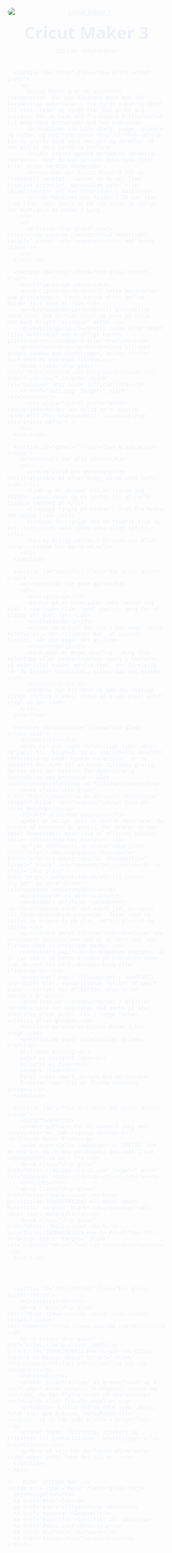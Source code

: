 <html lang="da">
<head>
  <meta charset="utf-8" />
  <meta name="viewport" content="width=device-width, initial-scale=1" />
  <title>Vinylskærer i DDlab — Liquid Glass</title>
  <style>
    /* ===== CSS RESET (lightweight) ===== */
    *,*::before,*::after{box-sizing:border-box}
    html{line-height:1.5;-webkit-text-size-adjust:100%;scroll-behavior:smooth}
    body{margin:0;font-family:ui-sans-serif,system-ui,-apple-system,Segoe UI,Roboto,Inter,Arial,"Apple Color Emoji","Segoe UI Emoji";}
    img{max-width:100%;display:block;height:auto}
    a{color:inherit}

    /* ===== THEME ===== */
    :root{
      --bg-1:#0f172a;      /* slate-900 */
      --bg-2:#111827;      /* gray-900 */
      --accent:#60a5fa;    /* blue-400 */
      --accent-2:#a78bfa;  /* violet-400 */
      --ring: 0 0 0 3px color-mix(in oklab, var(--accent) 40%, transparent);
      --max-w: 1200px;
      --sidebar-w: 240px;
      --gap: 20px;
      --radius: 16px;
      --shadow: 0 10px 30px rgba(0,0,0,.25);
    }

    /* ===== BACKDROP / LIQUID GLASS UTILS ===== */
    .glass{
      background:
        linear-gradient(135deg, color-mix(in oklab, #fff 18%, transparent), color-mix(in oklab, #fff 6%, transparent));
      border:1px solid color-mix(in oklab, #fff 35%, transparent);
      backdrop-filter:blur(14px) saturate(140%);
      -webkit-backdrop-filter:blur(14px) saturate(140%);
      border-radius:var(--radius);
      box-shadow:var(--shadow);
    }
    .chip{display:inline-block;padding:.25rem .6rem;border-radius:999px;border:1px solid color-mix(in oklab,#fff 25%,transparent);}

    /* ===== BACKGROUND (animated blobs, reduced for motion-sensitive users) ===== */
    body::before,
    body::after{
      content:"";position:fixed;inset:-20%;z-index:-2;filter:blur(70px);opacity:.6;pointer-events:none;
      background:
        radial-gradient(600px 420px at 15% 20%, color-mix(in oklab,var(--accent) 60%, transparent) 0%, transparent 60%),
        radial-gradient(520px 380px at 85% 25%, color-mix(in oklab,var(--accent-2) 65%, transparent) 0%, transparent 60%),
        radial-gradient(700px 520px at 50% 90%, color-mix(in oklab,#34d399 55%, transparent) 0%, transparent 60%);
      animation:float 26s ease-in-out infinite alternate;
    }
    @keyframes float{to{transform:translate3d(2%, -1%, 0) scale(1.02)}}
    @media (prefers-reduced-motion: reduce){body::before,body::after{animation:none}}

    /* Subtle dark canvas to increase contrast with glass */
    body{color:#eef1f7;background:radial-gradient(1200px 900px at 50% 0%, #0b1020 0%, var(--bg-2) 55%) fixed;
      background-color:var(--bg-2);
    }

    /* ===== LAYOUT ===== */
    .layout{max-width:min(var(--max-w), calc(100vw - (var(--sidebar-w) + var(--gap) + 32px)));margin:0 auto; padding:24px 24px 80px; padding-right:calc(var(--sidebar-w) + var(--gap));}
    main{min-width:0}

    /* Sticky/Fixed sidebar */
    aside{position:fixed;right:16px;top:14vh;width:var(--sidebar-w);z-index:50}
    .toc{padding:12px}
    .toc h3{margin:6px 10px 10px;font-size:14px;letter-spacing:.02em;opacity:.9}
    .toc a{display:block;margin:6px;padding:9px 10px;border-radius:12px;text-decoration:none;color:#e6e9f2;outline:none;transition:.25s ease}
    .toc a:hover{background:color-mix(in oklab,#fff 9%, transparent);box-shadow:0 0 0 1px color-mix(in oklab,#fff 14%, transparent), 0 6px 18px rgba(0,0,0,.25)}
    .toc a:focus-visible{box-shadow:var(--ring)}
    .toc a.active{background:color-mix(in oklab,#fff 16%, transparent)}

    /* Hero */
    header.hero{margin-bottom:18px}
    header.hero img{border-radius:18px;border:1px solid color-mix(in oklab,#fff 25%, transparent);box-shadow:var(--shadow)}
    header.hero h1{font-size:clamp(28px, 4vw, 44px);line-height:1.1;margin:14px 4px 6px}
    header.hero p{opacity:.9;margin:0 4px 10px}

    /* Section cards */
    section.box{padding:18px 18px 16px;margin:20px 0;}
    section.box h2{margin:0 0 8px;font-size:clamp(18px,2.2vw,26px)}
    section.box p, section.box li, section.box dd{color:#e9edf7;opacity:.95}
    section.box a{color:#dbeafe}
    section.box a:hover{text-decoration:underline}

    /* Color accents via top border glow */
    .accent-green{box-shadow:inset 0 1px 0 0 #34d39944, 0 10px 30px rgba(0,0,0,.25)}
    .accent-blue{box-shadow:inset 0 1px 0 0 #60a5fa44, 0 10px 30px rgba(0,0,0,.25)}
    .accent-orange{box-shadow:inset 0 1px 0 0 #f59e0b44, 0 10px 30px rgba(0,0,0,.25)}
    .accent-purple{box-shadow:inset 0 1px 0 0 #c084fc44, 0 10px 30px rgba(0,0,0,.25)}
    .accent-teal{box-shadow:inset 0 1px 0 0 #2dd4bf44, 0 10px 30px rgba(0,0,0,.25)}
    .accent-indigo{box-shadow:inset 0 1px 0 0 #818cf844, 0 10px 30px rgba(0,0,0,.25)}

    /* Lists & description list */
    ul{padding-left:1.2rem}
    dt{font-weight:700;margin-top:.5rem}
    dd{margin:0 0 .6rem 0}

    /* Responsive */
    @media (max-width: 980px){
      .layout{max-width:100%;padding-right:24px}
      aside{position:static;width:auto;margin:0 24px 16px}
      .toc{border-radius:16px}
    }

    /* Fallback if no backdrop-filter support */
    @supports not ((backdrop-filter: blur(1px)) or (-webkit-backdrop-filter: blur(1px))){
      .glass{background:rgba(20,24,38,.88)}
    }
  </style>
</head>
<body>
  <div id="top"></div>

  <div class="layout">
    <main>
      <header class="hero">
        <a href="cricut-maker-3.jpeg" target="_blank" rel="noopener">
          <img src="cricut-maker-3.jpeg" alt="Cricut Maker 3" />
        </a>
        <h1>Cricut Maker 3</h1>
        <p class="chip glass">DD Lab · Vinylskærer</p>
      </header>

      <section id="intro" class="box glass accent-green">
        <p>
          Cricut Maker 3 er en avanceret skæremaskine, der kan håndtere mere end 300 forskellige materialer – fra tyndt papir og vinyl til stof, læder og tyndt træ. Den giver dig mulighed for at lave alt fra simple klistermærker til komplekse prototyper med høj præcision.
          <br>Maskinen kan både skære, præge, gravere og ridse, og med funktionen <b>print‑then‑cut</b> kan du printe dine egne designs og derefter få dem skåret ud i perfekte konturer.
          <br>Alt styres gennem softwaren <b>Design Space</b>, hvor du kan uploade dine egne filer eller bruge færdige skabeloner.
          <br><br>Det gør Cricut Maker 3 til et fleksibelt værktøj – uanset om du vil lave kreative projekter, personlige gaver eller eksperimentere med nye materialer i værkstedet.
          <br><br>Maskinen kan findes i DD Lab (kan ikke lånes ud). Spørg en DD Lab ansat om hjælp, for hurtigere at komme i gang.
        </p>
        <p>
          <a class="chip glass" href=" https://www.youtube.com/watch?v=S_hH581tj6M" target="_blank" rel="noopener">Start med denne video</a>
        </p>
      </section>

      <section id="mats" class="box glass accent-blue">
        <h2>Tilgængelige måtter</h2>
        <p><b>LightGrip</b><br>til lette materialer som printerpapir, tyndt karton eller vellum. Holder fast uden at rive.</p>
        <p><b>StandardGrip</b><br>til almindelige materialer som karton, vinyl og jern‑på‑folie. Den mest brugte “allround” måtte.</p>
        <p><b>StrongGrip</b><br>til tunge eller meget stive materialer som kraftigt karton, glitterkarton, chipboard eller træfinér.</p>
        <p><b>FabricGrip</b><br>specielt til stof. Bruges sammen med stofklinger, holder stoffet fast uden at ødelægge fibrene.</p>
        <p><a class="chip glass" href="https://cricut.com/blog/which-cricut-mat-should-you-use/" target="_blank" rel="noopener">Mat Guide (officiel)</a></p>
        <a href="mats.png" target="_blank" rel="noopener">
          <img class="glass" style="border-radius:14px;border:1px solid color-mix(in oklab,#fff 25%, transparent)" src="mats.png" alt="Cricut måtter" />
        </a>
      </section>

      <section id="general" class="box glass accent-orange">
        <h2>Generelt for alle måtter</h2>
        <ul>
          <li>Læg altid det gennemsigtige beskyttelsesark på efter brug, så de ikke samler støv.</li>
          <li>Brug en skraber til at fjerne små stykker papir/vinyl og en spatel til at løfte tingene nænsomt af.</li>
          <li>Undgå fingre på klæben – fedt fra huden ødelægger limen.</li>
          <li>Rens forsigtigt med en fnugfri klud og evt. lidt mildt vand (ikke sæbe eller sprit).</li>
          <li>Læg aldrig måtten i direkte sol eller varme – klæben kan tørre ud.</li>
        </ul>
      </section>

      <section id="specific" class="box glass accent-purple">
        <h2>Specifikt for hver måtte</h2>
        <dl>
          <dt>LightGrip</dt>
          <dd>Pas på at materialer ikke løsner sig midt i skæringen (især tyndt papir). Sørg for at glatte det godt fast.</dd>
          <dt>StandardGrip</dt>
          <dd>Kan være lidt for stærk til meget tynde materialer – her risikerer man, at papiret flosser, når man tager det af.</dd>
          <dt>StrongGrip</dt>
          <dd>Klæben er meget kraftig – brug ofte malertape eller maskeringstape rundt i kanterne, så materialet sidder ekstra fast. Vær forsigtig, når du fjerner materialet, ellers kan det knække.</dd>
          <dt>FabricGrip</dt>
          <dd>Brug kun til stof og med den rigtige klinge (rotary blade). Undgå at bruge papir eller vinyl på den.</dd>
        </dl>
      </section>

      <section id="materiale" class="box glass accent-teal">
        <h2>Materiale</h2>
        <p>Vi har som regel forskellige typer akryl og papir til rådighed. Da vi udelukkende anvender officielle og bedst egnede materialer, er de desværre for dyre til at kunne tilbydes gratis. Derfor skal der betales for materialer i forbindelse med projekter – både undervisningsrelaterede og fritidsprojekter.</p>
        <p><a class="chip glass" href="https://auwebshop.au.dk/udstyr/materialer" target="_blank" rel="noopener">Betal inde på vores Webshop</a></p>
        <h3>Self anskaffet materiale</h3>
        <p>Det er muligt selv at skaffe materiale, da brugen af maskinen er gratis. Det kræver at man køber kompatibelt materiale af officiel udbyder (eller tilsvarende høj kvalitet).</p>
        <p>Tjek eventuelt: <a class="chip glass" href="https://www.elgiganten.dk/computer-kontor/printere-kontor/digital-skaremaskine" target="_blank" rel="noopener">Elgiganten</a> <a class="chip glass" href="https://makerstudio.dk/alt-til-cricut-joy_163" target="_blank" rel="noopener">makerstudio</a></p>
        <h3>Eksempler på materialer</h3>
        <p><b>Smart akryl</b> (permanent)<br>Selvklæbende vinyl med stærk lim, beregnet til langtidsholdbare projekter. Tåler vand og sollys og bruges fx på glas, metal, plastik og skilte.</p>
        <p><b>Smart akryl (flytbar)</b><br>Ligner den permanente version, men med en mildere lim. Kan fjernes uden at efterlade mærker.</p>
        <p><b>Smart papir</b><br>Klæbende bagside, så du kan skære og sætte direkte på projektet uden lim. Bruges til kort, scrapbooking eller klistermærker.</p>
        <p><b>Smart papir (transparent / vandfast)</b><br>En klar, vandafvisende variant af smart papir – perfekt til etiketter, glas eller udendørs brug.</p>
        <p><b>Iron‑on (varmeoverførsel / HTV)</b><br>Materiale der overføres med varme på stof, tekstiler eller poser. Fås i mange farver, metallic eller glimmer.</p>
        <h4>Flere materialer Cricut Maker 3 kan bruge:</h4>
        <p>Karton og papir (almindelig, glimmer, kraft)<br>
        Stof (med backing)<br>
        Læder og imiteret læder<br>
        Balsatræ og finer<br>
        Skumark (foam)<br>
        Vinyl (ikke‑smart, bruges med måtte)<br>
        Transfer tape (til at flytte udskårne designs)</p>
      </section>

      <section id="software" class="box glass accent-indigo">
        <h2>Software</h2>
        <p>Hent software for at komme i gang med Vinylcutter'en. Den rigtige version er: <b>"Cricut Maker 3"</b></p>
        <p>De essentielle funktioner er GRATIS. Der er add‑ons og in‑app purchases, dem skal I som udgangspunkt se bort fra.</p>
        <p><a class="chip glass" href="https://design.cricut.com" target="_blank" rel="noopener">https://design.cricut.com</a></p>
        <h4>Links</h4>
        <p><a class="chip glass" href="https://help.cricut.com/hc/en-us/articles/1500007912041-All-About-Smart-Materials" target="_blank" rel="noopener">All about smart materials</a></p>
        <p><a class="chip glass" href="https://help.cricut.com/hc/en-us/articles/360009387274-How-to-Print-Then-Cut-in-Design-Space" target="_blank" rel="noopener">Print‑Then‑Cut (klistermærker)</a></p>
      </section>
        

      

      <section id="inspiration" class="box glass accent-indigo">
        <h2>Inspiration</h2>
        <p><a class="chip glass" href="https://www.youtube.com/@Cricut/videos" target="_blank" rel="noopener">https://www.youtube.com/@Cricut/videos</a></p>
        <p><a class="chip glass" href="https://help.cricut.com/hc/en-us/articles/360061650414-How-to-use-the-Offset-feature-in-Design-Space" target="_blank" rel="noopener">Tilføj offset/outline til dit design</a></p>
        <h4>Formål</h4>
        <p>Skær illustrationer af grænseflader ud i smart‑papir eller vinyl – fx knapper, ikoner og overlays, du kan flytte rundt på skærmmockups, whiteboards eller fysiske modeller.</p>
        <p>Kombinér Cricut‑skårne dele (pap, akryl, tyndt træ) med Arduino, MakeyMakey eller sensorer, så du får små, klikbare brugerflader.</p>
        <p>Skær logos, skiltning, stickers og etiketter til installationer, udstillinger eller projektdemoer.</p>
        <p>Mere på vej. Har du fundet eller selv skabt noget godt? Send det til os :)</p>
      </section>
    </main>

    <!-- RIGHT SIDEBAR NAV -->
    <aside aria-label="Menu" class="glass toc">
      <h3>Navigation</h3>
      <a href="#top">Top</a>
      <a href="#mats">Tilgængelige måtter</a>
      <a href="#general">Generelt</a>
      <a href="#specific">Specifikt pr. måtte</a>
      <a href="#materiale">Materiale</a>
      <a href="#software">Software</a>
      <a href="#inspiration">Inspiration</a>
    </aside>
  </div>

  <!-- Scrollspy upgraded to IntersectionObserver for stability -->
  <script>
    const ids = ["top","intro","mats","general","specific","software","inspiration"];
    const sections = ids.map(id => document.getElementById(id)).filter(Boolean);
    const navLinks = [...document.querySelectorAll('.toc a')];

    const setActive = (id) => {
      navLinks.forEach(link => link.classList.toggle('active', link.getAttribute('href') === '#' + id));
    };

    // Fallback: set top active on load
    setActive('top');

    const observer = new IntersectionObserver((entries) => {
      // Choose the entry nearest to viewport top and intersecting
      const visible = entries
        .filter(e => e.isIntersecting)
        .sort((a,b) => a.boundingClientRect.top - b.boundingClientRect.top)[0];
      if(visible){ setActive(visible.target.id || 'top'); }
    }, { rootMargin: "-20% 0px -70% 0px", threshold: [0, 0.2, 0.6] });

    sections.forEach(sec => observer.observe(sec));
  </script>
</body>
</html>
